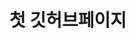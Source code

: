 <!DOCTYPE html>
<html>
<head>
   <meta charset="utf-8"  />
   <meta http-equiv= "X-UA-Compatible" content = "IE=edge">
   <title> Page Title </title>
   <meta name= "viewport" content = "width=device-width, initial-scale=1">
</head>
<body>
  <h1> 첫 깃허브페이지</h1>
</body>
</html>
